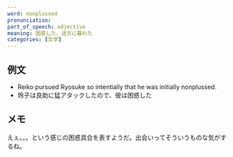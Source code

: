 ```yaml
---
word: nonplussed
pronunciation: 
part_of_speech: adjective
meaning: 困惑した、途方に暮れた
categories: [文学]
---
```


## 例文

- Reiko pursued Ryosuke so intentially that he was initially nonplussed.
- 玲子は良助に猛アタックしたので、彼は困惑した

## メモ

えぇ。。。という感じの困惑具合を表すようだ。出会いってそういうものな気がするね。

